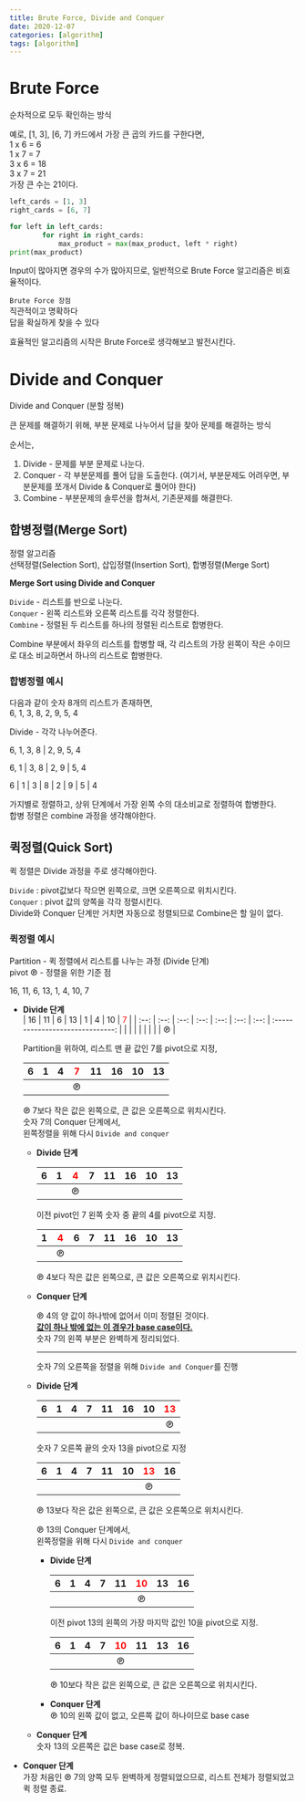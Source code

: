 ```yaml
---
title: Brute Force, Divide and Conquer
date: 2020-12-07
categories: [algorithm]
tags: [algorithm]
---
```


# Brute Force
순차적으로 모두 확인하는 방식

예로, [1, 3], [6, 7] 카드에서 가장 큰 곱의 카드를 구한다면,  
1 x 6 = 6  
1 x 7 = 7  
3 x 6 = 18  
3 x 7 = 21  
가장 큰 수는 21이다.

<!-- more -->
 
```python
left_cards = [1, 3]
right_cards = [6, 7]

for left in left_cards:
        for right in right_cards:
            max_product = max(max_product, left * right)
print(max_product)
```
  
Input이 많아지면 경우의 수가 많아지므로, 일반적으로 Brute Force 알고리즘은 비효율적이다.

 
`Brute Force 장점`  
직관적이고 명확하다  
답을 확실하게 찾을 수 있다  


효율적인 알고리즘의 시작은 Brute Force로 생각해보고 발전시킨다.



#  Divide and Conquer

Divide and Conquer (분할 정복)

큰 문제를 해결하기 위해, 부분 문제로 나누어서 답을 찾아 문제를 해결하는 방식

순서는,

1. Divide - 문제를 부분 문제로 나눈다.  
2. Conquer - 각 부분문제를 풀어 답을 도출한다. (여기서, 부분문제도 어려우면, 부분문제를 쪼개서 Divide & Conquer로 풀어야 한다)  
3. Combine - 부분문제의 솔루션을 합쳐서, 기존문제를 해결한다.


## 합병정렬(Merge Sort)

정렬 알고리즘  
선택정렬(Selection Sort), 삽입정렬(Insertion Sort), 합병정렬(Merge Sort)

**Merge Sort using Divide and Conquer**

`Divide` - 리스트를 반으로 나눈다.  
`Conquer` - 왼쪽 리스트와 오른쪽 리스트를 각각 정렬한다.  
`Combine` - 정렬된 두 리스트를 하나의 정렬된 리스트로 합병한다.


Combine 부분에서 좌우의 리스트를 합병할 때, 각 리스트의 가장 왼쪽이 작은 수이므로 대소 비교하면서 하나의 리스트로 합병한다.


### 합병정렬 예시  
다음과 같이 숫자 8개의 리스트가 존재하면,  
6, 1, 3, 8, 2, 9, 5, 4

Divide - 각각 나누어준다.

6, 1, 3, 8  |  2, 9, 5, 4

6, 1  |  3, 8  |  2, 9  |  5, 4

6  |  1  |  3  |  8  |  2  |  9  |  5  |  4


가지별로 정렬하고, 상위 단계에서 가장 왼쪽 수의 대소비교로 정렬하여 합병한다.  
합병 정렬은 combine 과정을 생각해야한다.


## 퀵정렬(Quick Sort)

퀵 정렬은 Divide 과정을 주로 생각해야한다.

`Divide` : pivot값보다 작으면 왼쪽으로, 크면 오른쪽으로 위치시킨다.  
`Conquer` : pivot 값의 양쪽을 각각 정렬시킨다.  
Divide와 Conquer 단계만 거치면 자동으로 정렬되므로 Combine은 할 일이 없다. 



### 퀵정렬 예시

Partition - 퀵 정렬에서 리스트를 나누는 과정 (Divide 단계)  
pivot ℗ - 정렬을 위한 기준 점

16, 11, 6, 13, 1, 4, 10, 7

- **Divide 단계**  
  |  16  |  11  |  6   |  13  |  1   |  4   |  10  | <span style="color:red">7</span> |
  | :--: | :--: | :--: | :--: | :--: | :--: | :--: | :------------------------------: |
  |      |      |      |      |      |      |      |                ℗                 |

  Partition을 위하여, 리스트 맨 끝 값인 7를 pivot으로 지정,

  |  6   |  1   |  4   | <span style="color:red">7</span> |  11  |  16  |  10  |  13  |
  | :--: | :--: | :--: | :------------------------------: | :--: | :--: | :--: | :--: |
  |      |      |      |                ℗                 |      |      |      |      |

  ℗ 7보다 작은 값은 왼쪽으로, 큰 값은 오른쪽으로 위치시킨다.  
  숫자 7의 Conquer 단계에서,  
  왼쪽정렬을 위해 다시 `Divide and conquer`

  

  - **Divide 단계**

    |  6   |  1   | <span style="color:red">4</span> |  7   |  11  |  16  |  10  |  13  |
    | :--: | :--: | :------------------------------: | :--: | :--: | :--: | :--: | :--: |
    |      |      |                ℗                 |      |      |      |      |      |

    이전 pivot인 7 왼쪽 숫자 중 끝의 4를 pivot으로 지정.

    |  1   | <span style="color:red">4</span> |  6   |  7   |  11  |  16  |  10  |  13  |
    | :--: | :------------------------------: | :--: | :--: | :--: | :--: | :--: | :--: |
    |      |                ℗                 |      |      |      |      |      |      |

    ℗ 4보다 작은 값은 왼쪽으로, 큰 값은 오른쪽으로 위치시킨다.

    

  - **Conquer 단계**

    ℗ 4의 양 값이 하나밖에 없어서 이미 정렬된 것이다.  
    <u>**값이 하나 밖에 없는 이 경우가 base case이다.**</u>  
    숫자 7의 왼쪽 부분은 완벽하게 정리되었다.

    

    ---

    숫자 7의 오른쪽을 정렬을 위해 `Divide and Conquer`를 진행

    

  - **Divide 단계**

    |  6   |  1   |  4   |  7   |  11  |  16  |  10  | <span style="color:red">13</span> |
    | :--: | :--: | :--: | :--: | :--: | :--: | :--: | :-------------------------------: |
    |      |      |      |      |      |      |      |                 ℗                 |

    숫자 7 오른쪽 끝의 숫자 13을 pivot으로 지정

    |  6   |  1   |  4   |  7   |  11  |  10  | <span style="color:red">13</span> |  16  |
    | :--: | :--: | :--: | :--: | :--: | :--: | :-------------------------------: | :--: |
    |      |      |      |      |      |      |                 ℗                 |      |

    ℗ 13보다 작은 값은 왼쪽으로, 큰 값은 오른쪽으로 위치시킨다.

    

    ℗ 13의 Conquer 단계에서,  
    왼쪽정렬을 위해 다시 `Divide and conquer`

    

    - **Divide 단계**

      |  6   |  1   |  4   |  7   |  11  | <span style="color:red">10</span> |  13  |  16  |
      | :--: | :--: | :--: | :--: | :--: | :-------------------------------: | :--: | :--: |
      |      |      |      |      |      |                 ℗                 |      |      |

      이전 pivot 13의 왼쪽의 가장 마지막 값인 10을 pivot으로 지정.

      |  6   |  1   |  4   |  7   | <span style="color:red">10</span> |  11  |  13  |  16  |
      | :--: | :--: | :--: | :--: | :-------------------------------: | :--: | :--: | :--: |
      |      |      |      |      |                 ℗                 |      |      |      |

      ℗ 10보다 작은 값은 왼쪽으로, 큰 값은 오른쪽으로 위치시킨다.

      

    - **Conquer 단계**  
      ℗ 10의 왼쪽 값이 없고, 오른쪽 값이 하나이므로 base case

      

  - **Conquer 단계**  
    숫자 13의 오른쪽은 값은 base case로 정복.

    

- **Conquer 단계**  
  가장 처음인 ℗ 7의 양쪽 모두 완벽하게 정렬되었으므로, 리스트 전체가 정렬되었고 퀵 정렬 종료.

